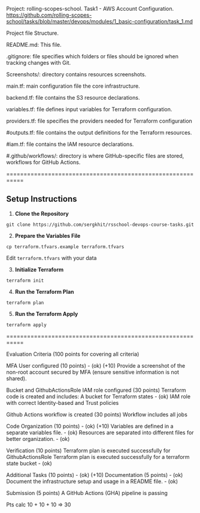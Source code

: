 Project: rolling-scopes-school. Task1 - AWS Account Configuration.
https://github.com/rolling-scopes-school/tasks/blob/master/devops/modules/1_basic-configuration/task_1.md



Project file Structure.

README.md:    This file.

.gitignore:   file specifies which folders or files should be ignored when tracking changes with Git.

Screenshots/: directory contains resources screenshots.

main.tf:      main configuration file the core infrastructure.

backend.tf:   file contains the S3 resource declarations.

variables.tf: file defines input variables for Terraform configuration.

providers.tf: file specifies the providers needed for Terraform configuration

#outputs.tf:  file contains the output definitions for the Terraform resources.

#iam.tf:      file contains the IAM resource declarations.

#.github/workflows/: directory is where GitHub-specific files are stored,  workflows for GitHub Actions.

===========================================================

## Setup Instructions

1. **Clone the Repository**

`git clone https://github.com/sergkhit/rsschool-devops-course-tasks.git`

2. **Prepare the Variables File**

`cp terraform.tfvars.example terraform.tfvars`

Edit `terraform.tfvars` with your data

3. **Initialize Terraform**

`terraform init`

4. **Run the Terraform Plan**

`terraform plan`

5. **Run the Terraform Apply**

`terraform apply`


===========================================================

Evaluation Criteria (100 points for covering all criteria)

MFA User configured (10 points) - (ok) (+10)
Provide a screenshot of the non-root account secured by MFA (ensure sensitive information is not shared).

Bucket and GithubActionsRole IAM role configured (30 points)
Terraform code is created and includes:
A bucket for Terraform states - (ok)
IAM role with correct Identity-based and Trust policies

Github Actions workflow is created (30 points)
Workflow includes all jobs

Code Organization (10 points) - (ok) (+10)
Variables are defined in a separate variables file. - (ok)
Resources are separated into different files for better organization. - (ok)

Verification (10 points)
Terraform plan is executed successfully for GithubActionsRole
Terraform plan is executed successfully for a terraform state bucket - (ok)

Additional Tasks (10 points) - (ok) (+10)
Documentation (5 points) - (ok) 
Document the infrastructure setup and usage in a README file. - (ok)

Submission (5 points)
A GitHub Actions (GHA) pipeline is passing

Pts calc
10 + 10 + 10 => 30